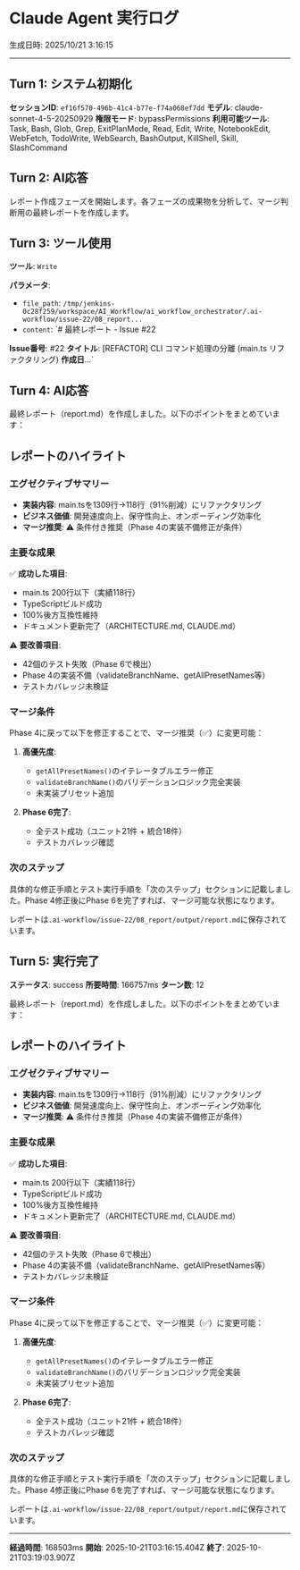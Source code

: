 # Claude Agent 実行ログ

生成日時: 2025/10/21 3:16:15

---

## Turn 1: システム初期化

**セッションID**: `ef16f570-496b-41c4-b77e-f74a068ef7dd`
**モデル**: claude-sonnet-4-5-20250929
**権限モード**: bypassPermissions
**利用可能ツール**: Task, Bash, Glob, Grep, ExitPlanMode, Read, Edit, Write, NotebookEdit, WebFetch, TodoWrite, WebSearch, BashOutput, KillShell, Skill, SlashCommand

## Turn 2: AI応答

レポート作成フェーズを開始します。各フェーズの成果物を分析して、マージ判断用の最終レポートを作成します。

## Turn 3: ツール使用

**ツール**: `Write`

**パラメータ**:
- `file_path`: `/tmp/jenkins-0c28f259/workspace/AI_Workflow/ai_workflow_orchestrator/.ai-workflow/issue-22/08_report...`
- `content`: `# 最終レポート - Issue #22

**Issue番号**: #22
**タイトル**: [REFACTOR] CLI コマンド処理の分離 (main.ts リファクタリング)
**作成日**...`

## Turn 4: AI応答

最終レポート（report.md）を作成しました。以下のポイントをまとめています：

## レポートのハイライト

### エグゼクティブサマリー
- **実装内容**: main.tsを1309行→118行（91%削減）にリファクタリング
- **ビジネス価値**: 開発速度向上、保守性向上、オンボーディング効率化
- **マージ推奨**: ⚠️ 条件付き推奨（Phase 4の実装不備修正が条件）

### 主要な成果
✅ **成功した項目**:
- main.ts 200行以下（実績118行）
- TypeScriptビルド成功
- 100%後方互換性維持
- ドキュメント更新完了（ARCHITECTURE.md, CLAUDE.md）

⚠️ **要改善項目**:
- 42個のテスト失敗（Phase 6で検出）
- Phase 4の実装不備（validateBranchName、getAllPresetNames等）
- テストカバレッジ未検証

### マージ条件

Phase 4に戻って以下を修正することで、マージ推奨（✅）に変更可能：

1. **高優先度**:
   - `getAllPresetNames()`のイテレータブルエラー修正
   - `validateBranchName()`のバリデーションロジック完全実装
   - 未実装プリセット追加

2. **Phase 6完了**:
   - 全テスト成功（ユニット21件 + 統合18件）
   - テストカバレッジ確認

### 次のステップ

具体的な修正手順とテスト実行手順を「次のステップ」セクションに記載しました。Phase 4修正後にPhase 6を完了すれば、マージ可能な状態になります。

レポートは`.ai-workflow/issue-22/08_report/output/report.md`に保存されています。

## Turn 5: 実行完了

**ステータス**: success
**所要時間**: 166757ms
**ターン数**: 12

最終レポート（report.md）を作成しました。以下のポイントをまとめています：

## レポートのハイライト

### エグゼクティブサマリー
- **実装内容**: main.tsを1309行→118行（91%削減）にリファクタリング
- **ビジネス価値**: 開発速度向上、保守性向上、オンボーディング効率化
- **マージ推奨**: ⚠️ 条件付き推奨（Phase 4の実装不備修正が条件）

### 主要な成果
✅ **成功した項目**:
- main.ts 200行以下（実績118行）
- TypeScriptビルド成功
- 100%後方互換性維持
- ドキュメント更新完了（ARCHITECTURE.md, CLAUDE.md）

⚠️ **要改善項目**:
- 42個のテスト失敗（Phase 6で検出）
- Phase 4の実装不備（validateBranchName、getAllPresetNames等）
- テストカバレッジ未検証

### マージ条件

Phase 4に戻って以下を修正することで、マージ推奨（✅）に変更可能：

1. **高優先度**:
   - `getAllPresetNames()`のイテレータブルエラー修正
   - `validateBranchName()`のバリデーションロジック完全実装
   - 未実装プリセット追加

2. **Phase 6完了**:
   - 全テスト成功（ユニット21件 + 統合18件）
   - テストカバレッジ確認

### 次のステップ

具体的な修正手順とテスト実行手順を「次のステップ」セクションに記載しました。Phase 4修正後にPhase 6を完了すれば、マージ可能な状態になります。

レポートは`.ai-workflow/issue-22/08_report/output/report.md`に保存されています。


---

**経過時間**: 168503ms
**開始**: 2025-10-21T03:16:15.404Z
**終了**: 2025-10-21T03:19:03.907Z